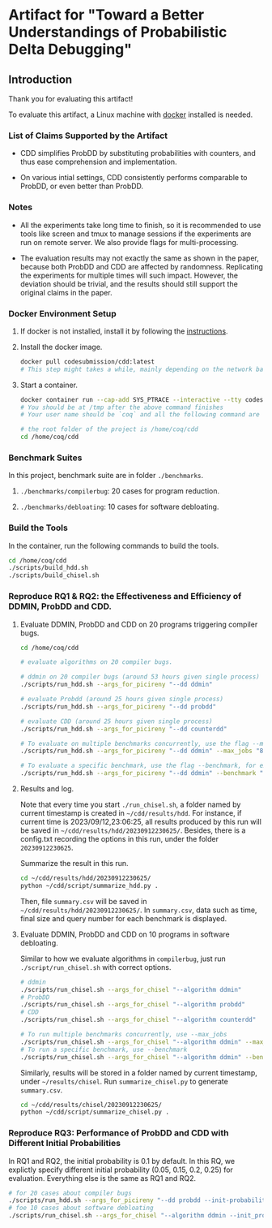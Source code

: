 # Artifact for "Toward a Better Understandings of Probabilistic Delta Debugging"

## Introduction

Thank you for evaluating this artifact!

To evaluate this artifact, a Linux machine with [docker](https://docs.docker.com/get-docker/) installed is needed.

### List of Claims Supported by the Artifact

- CDD simplifies ProbDD by substituting probabilities with counters, and thus ease comprehension and implementation.

- On various intial settings, CDD consistently performs comparable to ProbDD, or even better than ProbDD.

### Notes

- All the experiments take long time to finish, so it is recommended to use tools like screen and tmux to manage sessions if the experiments are run on remote server. We also provide flags for multi-processing.

- The evaluation results may not exactly the same as shown in the paper, because both ProbDD and CDD are affected by randomness. Replicating the experiments for multiple times will such impact. However, the deviation should be trivial, and the results should still support the original claims in the paper.

### Docker Environment Setup

1. If docker is not installed, install it by following the [instructions](https://docs.docker.com/get-docker/).
2. Install the docker image.

   ```bash
   docker pull codesubmission/cdd:latest
   # This step might takes a while, mainly depending on the network bandwidth. It also takes up much disk space (nearly 80GB)
   ```

3. Start a container.

   ```bash
   docker container run --cap-add SYS_PTRACE --interactive --tty codesubmission/cdd:latest /bin/bash
   # You should be at /tmp after the above command finishes
   # Your user name should be `coq` and all the following command are executed in docker

   # the root folder of the project is /home/coq/cdd
   cd /home/coq/cdd
   ```

### Benchmark Suites

In this project,
benchmark suite are in folder `./benchmarks`.

1. `./benchmarks/compilerbug`: 20 cases for program reduction.

2. `./benchmarks/debloating`: 10 cases for software debloating.

### Build the Tools

In the container, run the following commands to build the tools.

```bash
cd /home/coq/cdd
./scripts/build_hdd.sh
./scripts/build_chisel.sh
```

### Reproduce RQ1 & RQ2: the Effectiveness and Efficiency of DDMIN, ProbDD and CDD.

1. Evaluate DDMIN, ProbDD and CDD on 20 programs triggering compiler bugs.

   ```bash
   cd /home/coq/cdd

   # evaluate algorithms on 20 compiler bugs.

   # ddmin on 20 compiler bugs (around 53 hours given single process)
   ./scripts/run_hdd.sh --args_for_picireny "--dd ddmin"

   # evaluate Probdd (around 25 hours given single process)
   ./scripts/run_hdd.sh --args_for_picireny "--dd probdd"

   # evaluate CDD (around 25 hours given single process)
   ./scripts/run_hdd.sh --args_for_picireny "--dd counterdd"

   # To evaluate on multiple benchmarks concurrently, use the flag --max_jobs, for example:
   ./scripts/run_hdd.sh --args_for_picireny "--dd ddmin" --max_jobs "8"

   # To evaluate a specific benchmark, use the flag --benchmark, for example:
   ./scripts/run_hdd.sh --args_for_picireny "--dd ddmin" --benchmark "clang-22382"
   ```

2. Results and log.

   Note that every time you start `./run_chisel.sh`, a folder named by current timestamp is created in
   `~/cdd/results/hdd`.
   For instance, if current time is 2023/09/12,23:06:25, all results produced by this run will be saved in `~/cdd/results/hdd/20230912230625/`. Besides, there is a config.txt recording the options in this run, under the folder `20230912230625`.

   Summarize the result in this run.

   ```bash
   cd ~/cdd/results/hdd/20230912230625/
   python ~/cdd/script/summarize_hdd.py .
   ```

   Then, file `summary.csv` will be saved in `~/cdd/results/hdd/20230912230625/`.
   In `summary.csv`, data such as time, final size and query number for each benchmark is displayed.

3. Evaluate DDMIN, ProbDD and CDD on 10 programs in software debloating.

   Similar to how we evaluate algorithms in `compilerbug`, just run `./script/run_chisel.sh` with correct options.

   ```bash
   # ddmin
   ./scripts/run_chisel.sh --args_for_chisel "--algorithm ddmin"
   # ProbDD
   ./scripts/run_chisel.sh --args_for_chisel "--algorithm probdd"
   # CDD
   ./scripts/run_chisel.sh --args_for_chisel "--algorithm counterdd"

   # To run multiple benchmarks concurrently, use --max_jobs
   ./scripts/run_chisel.sh --args_for_chisel "--algorithm ddmin" --max_jobs "8"
   # To run a specific benchmark, use --benchmark
   ./scripts/run_chisel.sh --args_for_chisel "--algorithm ddmin" --benchmark "mkdir-5.2.1"
   ```

   Similarly, results will be stored in a folder named by current timestamp, under `~/results/chisel`. Run `summarize_chisel.py` to generate `summary.csv`.

   ```bash
   cd ~/cdd/results/chisel/20230912230625/
   python ~/cdd/script/summarize_chisel.py .
   ```

### Reproduce RQ3: Performance of ProbDD and CDD with Different Initial Probabilities

In RQ1 and RQ2, the initial probability is 0.1 by default. In this RQ, we explictly specify different initial probability (0.05, 0.15, 0.2, 0.25) for evaluation. Everything else is the same as RQ1 and RQ2.

```bash
# for 20 cases about compiler bugs
./scripts/run_hdd.sh --args_for_picireny "--dd probdd --init-probability 0.05"
# foe 10 cases about software debloating
./scripts/run_chisel.sh --args_for_chisel "--algorithm ddmin --init_probability 0.05"
```
